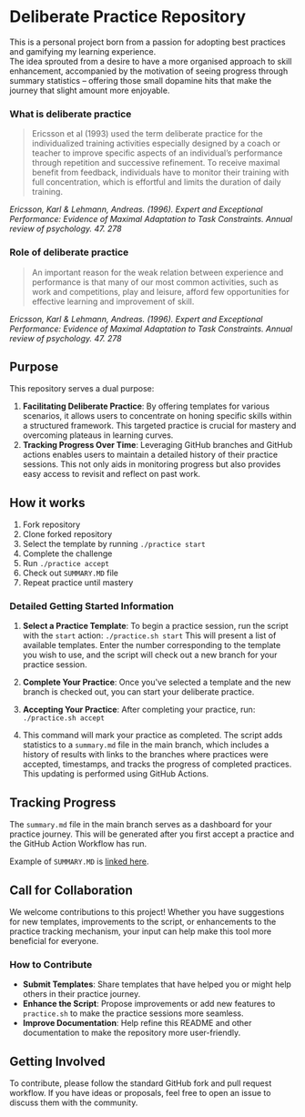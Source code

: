 # Deliberate Practice Repository

This is a personal project born from a passion for adopting best practices and gamifying my learning experience.  
The idea sprouted from a desire to have a more organised 
approach to skill enhancement, accompanied by the motivation of seeing progress through summary statistics – offering
those small dopamine hits that make the journey that slight amount more enjoyable.

### What is deliberate practice

> Ericsson et al (1993) used the term deliberate practice for the individualized 
> training activities especially designed by a coach or teacher to improve specific
> aspects of an individual’s performance through repetition and successive refinement.
> To receive maximal benefit from feedback, individuals have to monitor their training
> with full concentration, which is effortful and limits the duration of daily training.

_Ericsson, Karl & Lehmann, Andreas. (1996). Expert and Exceptional Performance: Evidence of Maximal Adaptation to Task Constraints. Annual review of psychology. 47. 278_

### Role of deliberate practice

> An important reason for the weak relation between experience and performance is that many of our most common activities,
> such as work and competitions, play and leisure, afford few opportunities 
> for effective learning and improvement of skill.

_Ericsson, Karl & Lehmann, Andreas. (1996). Expert and Exceptional Performance: Evidence of Maximal Adaptation to Task Constraints. Annual review of psychology. 47. 278_

## Purpose

This repository serves a dual purpose:
1. **Facilitating Deliberate Practice**: By offering templates for various scenarios, it allows users to concentrate on honing specific skills within a structured framework. This targeted practice is crucial for mastery and overcoming plateaus in learning curves.
2. **Tracking Progress Over Time**: Leveraging GitHub branches and GitHub actions enables users to maintain a detailed history of their practice sessions. This not only aids in monitoring progress but also provides easy access to revisit and reflect on past work.

## How it works

1. Fork repository
2. Clone forked repository
3. Select the template by running `./practice start`
4. Complete the challenge 
5. Run `./practice accept`
6. Check out `SUMMARY.MD` file
7. Repeat practice until mastery

### Detailed Getting Started Information

1. **Select a Practice Template**: To begin a practice session, run the script with the `start` action:
`./practice.sh start` This will present a list of available templates. Enter the number corresponding to the template you wish to use, and the script will check out a new branch for your practice session.

2. **Complete Your Practice**: Once you've selected a template and the new branch is checked out, you can start your deliberate practice.

3. **Accepting Your Practice**: After completing your practice, run:
`./practice.sh accept`
4. This command will mark your practice as completed. The script adds statistics to a `summary.md` file in the main branch, which includes a history of results with links to the branches where practices were accepted, timestamps, and tracks the progress of completed practices. This updating is performed using GitHub Actions.

## Tracking Progress

The `summary.md` file in the main branch serves as a dashboard for your practice journey. This will be generated after 
you first accept a practice and the GitHub Action Workflow has run.

Example of `SUMMARY.MD` is [linked here](https://github.com/yakampe/deliberate-practice/blob/example/SUMMARY.MD).

## Call for Collaboration

We welcome contributions to this project! Whether you have suggestions for new templates, improvements to the script, or enhancements to the practice tracking mechanism, your input can help make this tool more beneficial for everyone.

### How to Contribute

- **Submit Templates**: Share templates that have helped you or might help others in their practice journey.
- **Enhance the Script**: Propose improvements or add new features to `practice.sh` to make the practice sessions more seamless.
- **Improve Documentation**: Help refine this README and other documentation to make the repository more user-friendly.

## Getting Involved

To contribute, please follow the standard GitHub fork and pull request workflow. If you have ideas or proposals, feel free to open an issue to discuss them with the community.